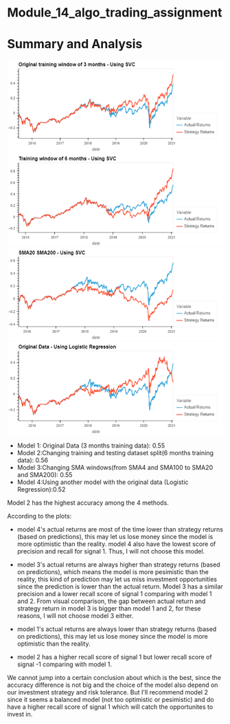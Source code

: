 # Module_14_algo_trading_assignment

# Summary and Analysis

<img src="./Starter_Code/plot1.png" title="plot1.png" />
<img src="./Starter_Code/plot2.png" title="plot2.png" />
<img src="./Starter_Code/plot3.png" title="plot3.png" />
<img src="./Starter_Code/plot4.png" title="plot4.png" />

- Model 1: Original Data (3 months training data): 0.55
- Model 2:Changing training and testing dataset split(6 months training data): 0.56
- Model 3:Changing SMA windows(from SMA4 and SMA100 to SMA20 and SMA200): 0.55
- Model 4:Using another model with the original data (Logistic Regression):0.52


Model 2 has the highest accuracy among the 4 methods.

According to the plots:

- model 4's  actual returns are most of the time lower than strategy returns (based on predictions), this may let us lose money since the model is more optimistic than the reality. model 4 also have the lowest score of precision and recall for signal 1. Thus, I will not choose this model.

- model 3's actual returns are always higher than strategy returns (based on predictions), which means the model is more pesimistic than the reality, this kind of prediction may let us miss investment opportunities since the prediction is lower than the actual return. Model 3 has a similar precision and a lower recall score of signal 1 comparing with model 1 and 2. From visual comparison, the gap between actual return and strategy return in model 3 is bigger than model 1 and 2, for these reasons, I will not choose model 3 either.

- model 1's  actual returns are always lower than strategy returns (based on predictions), this may let us lose money since the model is more optimistic than the reality.

- model 2 has a higher recall score of signal 1 but lower recall score of signal -1 comparing with model 1.


We cannot jump into a certain conclusion about which is the best, since the accuracy difference is not big and the choice of the model also depend on our investment strategy and risk tolerance. But I'll recommend model 2 since it seems a balanced model (not too optimistic or pesimistic) and do have a higher recall score of signal 1 which will catch the opportunites to invest in.





